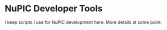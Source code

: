 # NuPIC Developer Tools

I keep scripts I use for NuPIC development here. More details at some point.
